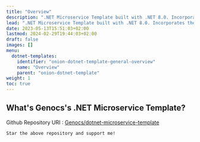 ```yaml
---
title: "Overview"
description: ".NET Microservice Template built with .NET 8.0. Incorporates the most essential Packages your projects will ever need. Follows Clean Architecture Principles."
lead: ".NET Microservice Template built with .NET 8.0. Incorporates the most essential Packages your projects will ever need. Follows Clean Architecture Principles."
date: 2023-05-13T15:51:03+02:00
lastmod: 2024-02-29T19:44:03+02:00
draft: false
images: []
menu:
  dotnet-templates:
    identifier: "onion-dotnet-template-general-overview"
    name: "Overview"
    parent: "onion-dotnet-template"
weight: 1
toc: true
---
```


## What's Genocs's .NET Microservice Template?

Github Repository URI : [Genocs/dotnet-microservice-template](https://github.com/Genocs/microservice-template)

`Star the above repository and support me!`
